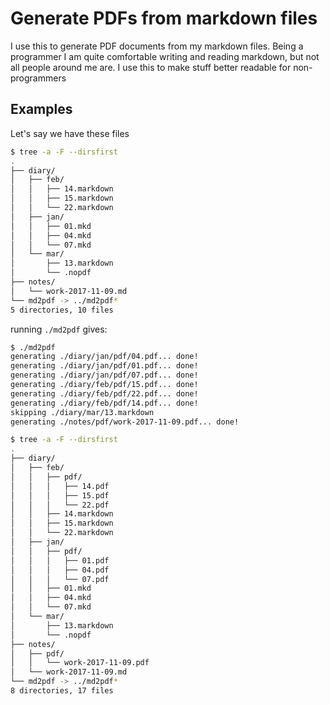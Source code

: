 # Generate PDFs from markdown files

I use this to generate PDF documents from my markdown files.
Being a programmer I am quite comfortable writing and reading markdown, but not all people around me are.
I use this to make stuff better readable for non-programmers


## Examples

Let's say we have these files
```sh
$ tree -a -F --dirsfirst
.
├── diary/
│   ├── feb/
│   │   ├── 14.markdown
│   │   ├── 15.markdown
│   │   └── 22.markdown
│   ├── jan/
│   │   ├── 01.mkd
│   │   ├── 04.mkd
│   │   └── 07.mkd
│   └── mar/
│       ├── 13.markdown
│       └── .nopdf
├── notes/
│   └── work-2017-11-09.md
└── md2pdf -> ../md2pdf*
5 directories, 10 files
```
running `./md2pdf` gives:

```sh
$ ./md2pdf
generating ./diary/jan/pdf/04.pdf... done!
generating ./diary/jan/pdf/01.pdf... done!
generating ./diary/jan/pdf/07.pdf... done!
generating ./diary/feb/pdf/15.pdf... done!
generating ./diary/feb/pdf/22.pdf... done!
generating ./diary/feb/pdf/14.pdf... done!
skipping ./diary/mar/13.markdown
generating ./notes/pdf/work-2017-11-09.pdf... done!

$ tree -a -F --dirsfirst
.
├── diary/
│   ├── feb/
│   │   ├── pdf/
│   │   │   ├── 14.pdf
│   │   │   ├── 15.pdf
│   │   │   └── 22.pdf
│   │   ├── 14.markdown
│   │   ├── 15.markdown
│   │   └── 22.markdown
│   ├── jan/
│   │   ├── pdf/
│   │   │   ├── 01.pdf
│   │   │   ├── 04.pdf
│   │   │   └── 07.pdf
│   │   ├── 01.mkd
│   │   ├── 04.mkd
│   │   └── 07.mkd
│   └── mar/
│       ├── 13.markdown
│       └── .nopdf
├── notes/
│   ├── pdf/
│   │   └── work-2017-11-09.pdf
│   └── work-2017-11-09.md
└── md2pdf -> ../md2pdf*
8 directories, 17 files
```
